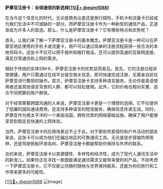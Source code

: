 **萨摩亚注册卡：全球通信的新选择[[TG💪+ @esim1088](https://t.me/s/esim1088)]**

在当今这个信息化的时代，无论是商务出差还是旅行探险，手机卡和流量卡已经成为我们生活中不可或缺的一部分。而萨摩亚注册卡作为一种新型的通信产品，正逐渐成为许多人的首选。那么，什么是萨摩亚注册卡？它有哪些特点和优势呢？

首先，让我们来了解一下萨摩亚注册卡的基本概念。萨摩亚注册卡是一种可以在萨摩亚地区使用的手机卡或流量卡，用户可以通过简单的注册流程获得一张合法的本地号码卡。这张卡不仅可以用于接听和拨打电话，还可以提供高速的互联网连接，满足日常通讯和上网的需求。

相较于传统的实体SIM卡，萨摩亚注册卡的优势显而易见。首先，它的注册过程非常便捷。用户只需通过在线平台提交相关信息，即可快速完成注册，无需亲自前往萨摩亚进行繁琐的操作。其次，萨摩亚注册卡支持多种语言服务，无论你是英语使用者还是其他语言背景的人群，都可以轻松使用。此外，它的价格也相对实惠，适合不同预算的用户群体。

对于经常需要跨国沟通的人来说，萨摩亚注册卡更是一个理想的选择。它不仅提供了低廉的国际通话费用，还支持多种语言的短信服务，确保信息传递无误。同时，萨摩亚作为南太平洋的一个美丽岛国，拥有优质的网络基础设施，确保了用户能够享受到稳定且快速的上网体验。

当然，萨摩亚注册卡的应用场景远不止于此。对于那些热爱探险和户外活动的朋友来说，这张卡可以成为他们在偏远地区的可靠通讯工具。无论是徒步穿越热带雨林，还是驾驶帆船环游岛屿，萨摩亚注册卡都能帮助你保持与外界的联系。

总的来说，萨摩亚注册卡以其便捷性、多样性和经济性，成为了现代人通讯生活中的新宠儿。如果你正在寻找一款既能满足通讯需求又能带来便利的产品，不妨考虑一下萨摩亚注册卡。它不仅能让你随时随地与世界保持联系，还能为你的旅行和工作带来更多的可能性。

[[TG💪+ @esim1088](https://t.me/s/esim1088) ![Image](https://i.postimg.cc/4NQfJmqS/Snipaste-2025-05-13-00-14-12.png)]